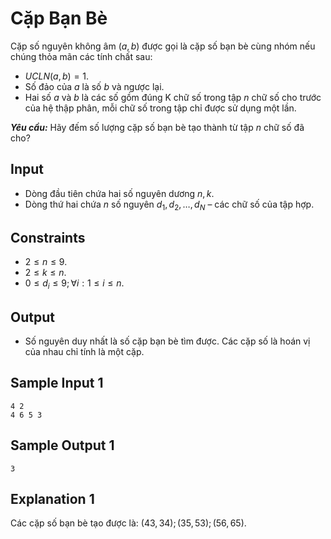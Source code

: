 # Cặp Bạn Bè

Cặp số nguyên không âm $(a,b)$ được gọi là cặp số bạn bè cùng nhóm nếu chúng thỏa mãn các tính chất sau:

- $UCLN(a,b)=1$.
- Số đảo của $a$ là số $b$ và ngược lại.
- Hai số $a$ và $b$ là các số gồm đúng K chữ số trong tập $n$ chữ số cho trước của hệ thập phân, mỗi chữ số trong tập chỉ được sử dụng một lần.

***Yêu cầu:*** Hãy đếm số lượng cặp số bạn bè tạo thành từ tập $n$ chữ số đã cho?

## Input

- Dòng đầu tiên chứa hai số nguyên dương $n, k$.
- Dòng thứ hai chứa $n$ số nguyên $d_1,d_2,\dots,d_N$ – các chữ số của tập hợp.

## Constraints

- $2 \le n \le 9$.
- $2 \le k \le n$.
- $0 \le d_i \le 9; \forall i: 1 \le i \le n$.

## Output

- Số nguyên duy nhất là số cặp bạn bè tìm được. Các cặp số là hoán vị của nhau chỉ tính là một cặp.

## Sample Input 1

```
4 2
4 6 5 3
```

## Sample Output 1

```
3
```

## Explanation 1

Các cặp số bạn bè tạo được là: $(43,34); (35,53); (56,65)$.
